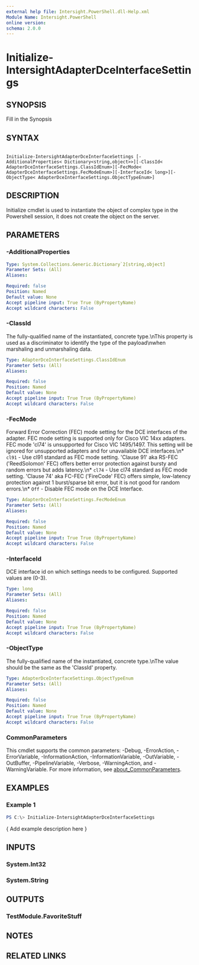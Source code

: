 ```yaml
---
external help file: Intersight.PowerShell.dll-Help.xml
Module Name: Intersight.PowerShell
online version:
schema: 2.0.0
---
```


# Initialize-IntersightAdapterDceInterfaceSettings

## SYNOPSIS
Fill in the Synopsis

## SYNTAX

```

Initialize-IntersightAdapterDceInterfaceSettings [-AdditionalProperties< Dictionary<string,object>>][-ClassId< AdapterDceInterfaceSettings.ClassIdEnum>][-FecMode< AdapterDceInterfaceSettings.FecModeEnum>][-InterfaceId< long>][-ObjectType< AdapterDceInterfaceSettings.ObjectTypeEnum>]

```

## DESCRIPTION

Initialize cmdlet is used to instantiate the object of complex type in the Powershell session, it does not create the object on the server.

## PARAMETERS

### -AdditionalProperties


```yaml
Type: System.Collections.Generic.Dictionary`2[string,object]
Parameter Sets: (All)
Aliases:

Required: false
Position: Named
Default value: None
Accept pipeline input: True True (ByPropertyName)
Accept wildcard characters: False
```

### -ClassId
The fully-qualified name of the instantiated, concrete type.\nThis property is used as a discriminator to identify the type of the payload\nwhen marshaling and unmarshaling data.

```yaml
Type: AdapterDceInterfaceSettings.ClassIdEnum
Parameter Sets: (All)
Aliases:

Required: false
Position: Named
Default value: None
Accept pipeline input: True True (ByPropertyName)
Accept wildcard characters: False
```

### -FecMode
Forward Error Correction (FEC) mode setting for the DCE interfaces of the adapter. FEC mode setting is supported only for Cisco VIC 14xx adapters. FEC mode &apos;cl74&apos; is unsupported for Cisco VIC 1495/1497. This setting will be ignored for unsupported adapters and for unavailable DCE interfaces.\n* `cl91` - Use cl91 standard as FEC mode setting. &apos;Clause 91&apos; aka RS-FEC (&apos;ReedSolomon&apos; FEC) offers better error protection against bursty and random errors but adds latency.\n* `cl74` - Use cl74 standard as FEC mode setting. &apos;Clause 74&apos; aka FC-FEC (&apos;FireCode&apos; FEC) offers simple, low-latency protection against 1 burst/sparse bit error, but it is not good for random errors.\n* `Off` - Disable FEC mode on the DCE Interface.

```yaml
Type: AdapterDceInterfaceSettings.FecModeEnum
Parameter Sets: (All)
Aliases:

Required: false
Position: Named
Default value: None
Accept pipeline input: True True (ByPropertyName)
Accept wildcard characters: False
```

### -InterfaceId
DCE interface id on which settings needs to be configured. Supported values are (0-3).

```yaml
Type: long
Parameter Sets: (All)
Aliases:

Required: false
Position: Named
Default value: None
Accept pipeline input: True True (ByPropertyName)
Accept wildcard characters: False
```

### -ObjectType
The fully-qualified name of the instantiated, concrete type.\nThe value should be the same as the &apos;ClassId&apos; property.

```yaml
Type: AdapterDceInterfaceSettings.ObjectTypeEnum
Parameter Sets: (All)
Aliases:

Required: false
Position: Named
Default value: None
Accept pipeline input: True True (ByPropertyName)
Accept wildcard characters: False
```


### CommonParameters
This cmdlet supports the common parameters: -Debug, -ErrorAction, -ErrorVariable, -InformationAction, -InformationVariable, -OutVariable, -OutBuffer, -PipelineVariable, -Verbose, -WarningAction, and -WarningVariable. For more information, see [about_CommonParameters](http://go.microsoft.com/fwlink/?LinkID=113216).

## EXAMPLES

### Example 1
```powershell
PS C:\> Initialize-IntersightAdapterDceInterfaceSettings
```

{ Add example description here }

## INPUTS

### System.Int32

### System.String

## OUTPUTS

### TestModule.FavoriteStuff

## NOTES

## RELATED LINKS
